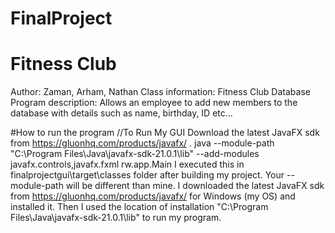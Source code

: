 # FinalProject
# Fitness Club
Author: Zaman, Arham, Nathan
Class information: Fitness Club Database
Program description: Allows an employee to add new members to the database with details such as name, birthday, ID etc...


#How to run the program
//To Run My GUI
Download the latest JavaFX sdk from
https://gluonhq.com/products/javafx/
.
java --module-path "C:\Program Files\Java\javafx-sdk-21.0.1\lib" --add-modules
javafx.controls,javafx.fxml rw.app.Main
I executed this in finalprojectgui\target\classes folder after building my project.
Your --module-path will be different than mine. I downloaded the latest JavaFX sdk from
https://gluonhq.com/products/javafx/ for Windows (my OS) and installed it. Then I used the
location of installation "C:\Program Files\Java\javafx-sdk-21.0.1\lib" to run my program.